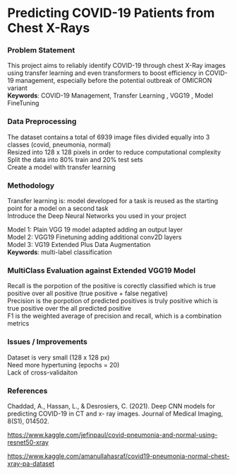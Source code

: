 # Predicting COVID-19 Patients from Chest X-Rays  
### Problem Statement  
This project aims to reliably identify COVID-19 through chest X-Ray images using transfer learning and even transformers to boost efficiency in COVID-19 management, especially before the potential outbreak of OMICRON variant  
**Keywords**: COVID-19 Management, Transfer Learning , VGG19 , Model FineTuning  
### Data Preprocessing  
The dataset contains a total of 6939 image files divided equally into 3 classes (covid, pneumonia, normal)  
Resized into 128 x 128 pixels in order to reduce computational complexity  
Split the data into 80% train and 20% test sets   
Create a model with transfer learning  
### Methodology  
Transfer learning is: model developed for a task is reused as the starting point for a model on a second task  
Introduce the Deep Neural Networks you used in your project  

Model 1: Plain VGG 19 model adapted adding an output layer  
Model 2: VGG19 Finetuning adding additional conv2D layers  
Model 3: VG19 Extended Plus Data Augmentation  
**Keywords**: multi-label classification  

### MultiClass Evaluation against Extended VGG19 Model  
Recall is the porpotion of the positive is corectly classified which is true positive over all positive (true positive + false negative)  
Precision is the porpotion of predicted positives is truly positive which is true positive over the all predicted positive  
F1 is the weighted average of precision and recall, which is a combination metrics  

### Issues / Improvements  
Dataset is very small (128 x 128 px)  
Need more hypertuning (epochs = 20)  
Lack of cross-validaiton  
### References  
Chaddad, A., Hassan, L., & Desrosiers, C. (2021). Deep CNN models for predicting COVID-19 in CT and x- ray images. Journal of Medical Imaging, 8(S1), 014502. ​

https://www.kaggle.com/jefinpaul/covid-pneumonia-and-normal-using-resnet50-xray​

https://www.kaggle.com/amanullahasraf/covid19-pneumonia-normal-chest-xray-pa-dataset​
